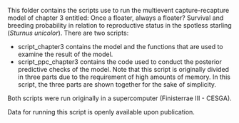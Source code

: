 
This folder contains the scripts use to run the multievent capture-recapture model of chapter 3 entitled: Once a floater, always a floater?
Survival and breeding probability in relation to reproductive status in the spotless starling (*Sturnus unicolor*). There are two scripts: 

- script_chapter3 contains the model and the functions that are used to examine the result of the model. 
- script_ppc_chapter3 contains the code used to conduct the posterior predictive checks of the model. Note that this script is originally divided in three parts due to the requirement of high amounts of memory. In this script, the three parts are shown together for the sake of simplicity. 

Both scripts were run originally in a supercomputer (Finisterrae III - CESGA). 

Data for running this script is openly available upon publication. 
